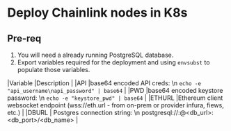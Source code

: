 # Deploy Chainlink nodes in K8s

## Pre-req

1. You will need a already running PostgreSQL database.
2. Export variables required for the deployment and using `envsubst` to populate those variables.

|Variable |Description |
|API |base64 encoded API creds: \n `echo -e "api_username\napi_password" | base64` |
|PWD |base64 encoded keystore password: \n `echo -e "keystore_pwd" | base64` |
|ETHURL |Ethereum client websocket endpoint (wss://eth.url - from on-prem or provider infura, fiews, etc.) |
|DBURL | Postgres connection string: \n postgresql://<username>:<password>@<db_url>:<db_port>/<db_name> |
